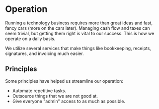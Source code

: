 # Operation

Running a technology business requires more than great ideas and fast, fancy cars (more on the cars later). Managing cash flow and taxes can seem trivial, but getting them right is vital to our success. This is how we operate on a daily basis. 

We utilize several services that make things like bookkeeping, receipts, signatures, and invoicing much easier.

## Principles

Some principles have helped us streamline our operation:

* Automate repetitive tasks.
* Outsource things that we are not good at.
* Give everyone "admin" access to as much as possible.


